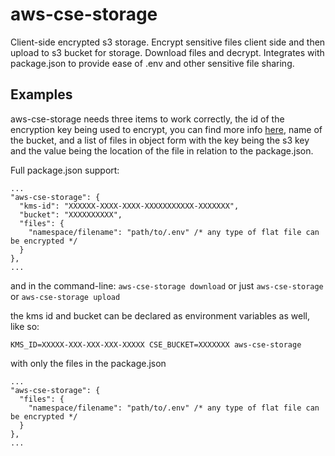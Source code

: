 # aws-cse-storage

Client-side encrypted s3 storage.  Encrypt sensitive files client side and then upload to s3 bucket for storage.  Download files and decrypt.  Integrates with package.json to provide ease of .env and other sensitive file sharing.


## Examples

aws-cse-storage needs three items to work correctly, the id of the encryption key being used to encrypt, you can find more info [here](https://aws.amazon.com/kms/), name of the bucket, and a list of files in object form with the key being the s3 key and the value being the location of the file in relation to the package.json.

Full package.json support:
```
...
"aws-cse-storage": {
  "kms-id": "XXXXXX-XXXX-XXXX-XXXXXXXXXXX-XXXXXXX",
  "bucket": "XXXXXXXXXX",
  "files": {
    "namespace/filename": "path/to/.env" /* any type of flat file can be encrypted */
  }
},
...
```
and in the command-line:
`aws-cse-storage download`  or just `aws-cse-storage`
or 
`aws-cse-storage upload`

the kms id and bucket can be declared as environment variables as well, like so:

`KMS_ID=XXXXX-XXX-XXX-XXX-XXXXX CSE_BUCKET=XXXXXXX aws-cse-storage`
 
 with only the files in the package.json
 
```
...
"aws-cse-storage": {
  "files": {
    "namespace/filename": "path/to/.env" /* any type of flat file can be encrypted */
  }
},
...
```
